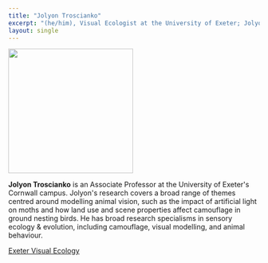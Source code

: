```yaml
---
title: "Jolyon Troscianko"
excerpt: "(he/him), Visual Ecologist at the University of Exeter; Jolyon studies how visual information affects animal behaviour, evolution, and conservation.<br/><img src='/2025/images/Jolyon.jpg' width='150'>"
layout: single
---
```



<img src="/2025/images/Jolyon.jpg" width="250"/>

**Jolyon Troscianko** is an Associate Professor at the University of Exeter's Cornwall campus. Jolyon's research covers a broad range of themes centred around modelling animal vision, such as the impact of artificial light on moths and how land use and scene properties affect camouflage in ground nesting birds. He has broad research specialisms in sensory ecology & evolution, including camouflage, visual modelling, and animal behaviour.

[Exeter Visual Ecology](visual-ecology.com)
